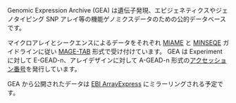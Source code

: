 <div id="primary">

<div id="page_main">

Genomic Expression Archive (GEA) は遺伝子発現、エピジェネティクスやジェノタイピング SNP
アレイ等の機能ゲノミクスデータのための公的データベースです。

マイクロアレイとシークエンスによるデータをそれぞれ [MIAME](http://fged.org/projects/miame/) と
[MINSEQE](http://fged.org/projects/minseqe/) ガイドラインに従い
[MAGE-TAB](https://www.ebi.ac.uk/arrayexpress/help/magetab_spec.html)
形式で受け付けています。 GEA は Experiment に対して E-GEAD-n、アレイデザインに対して A-GEAD-n
形式の[アクセッション番号](/gea/overview.html#acc)を発行しています。

GEA から公開されたデータは [EBI ArrayExpress](https://www.ebi.ac.uk/arrayexpress/)
にミラーリングされる予定です。

</div>

</div>
